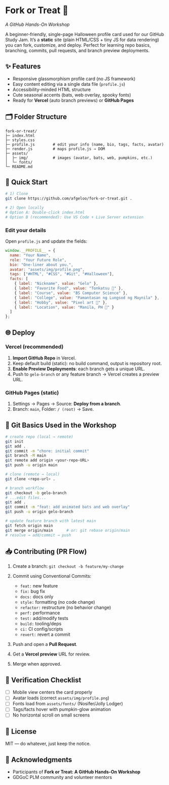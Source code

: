 # Fork or Treat 🎃

*A GitHub Hands-On Workshop*

A beginner-friendly, single-page Halloween profile card used for our GitHub Study Jam. It’s a **static** site (plain HTML/CSS + tiny JS for data rendering) you can fork, customize, and deploy. Perfect for learning repo basics, branching, commits, pull requests, and branch preview deployments.

## ✨ Features

* Responsive glassmorphism profile card (no JS framework)
* Easy content editing via a single data file (`profile.js`)
* Accessibility-minded HTML structure
* Cute seasonal accents (bats, web overlay, spooky fonts)
* Ready for **Vercel** (auto branch previews) or **GitHub Pages**

## 🗂 Folder Structure

```
fork-or-treat/
├─ index.html
├─ styles.css
├─ profile.js        # edit your info (name, bio, tags, facts, avatar)
├─ render.js         # maps profile.js → DOM
├─ assets/
│  ├─ img/           # images (avatar, bats, web, pumpkins, etc.)
│  └─ fonts/         
└─ README.md
```

## 🚀 Quick Start

```bash
# 1) Clone
git clone https://github.com/afgeloo/fork-or-treat.git .

# 2) Open locally
# Option A: Double-click index.html
# Option B (recommended): Use VS Code + Live Server extension
```

### Edit your details

Open `profile.js` and update the fields:

```js
window.__PROFILE__ = {
  name: "Your Name",
  role: "Your Future Role",
  bio: "One-liner about you.",
  avatar: "assets/img/profile.png",
  tags: ["#HTML", "#CSS", "#Git", "#Halloween"],
  facts: [
    { label: "Nickname", value: "Gelo" },
    { label: "Favorite Food", value: "Tonkatsu 🍱" },
    { label: "Course", value: "BS Computer Science" },
    { label: "College", value: "Pamantasan ng Lungsod ng Maynila" },
    { label: "Hobby", value: "Pixel art 🎨" },
    { label: "Location", value: "Manila, PH 📍" }
  ]
};
```

## 🌐 Deploy

### Vercel (recommended)

1. **Import GitHub Repo** in Vercel.
2. Keep default build (static): no build command, output is repository root.
3. **Enable Preview Deployments**: each branch gets a unique URL.
4. Push to `gelo-branch` or any feature branch → Vercel creates a preview URL.

### GitHub Pages (static)

1. Settings → Pages → Source: **Deploy from a branch**.
2. Branch: `main`, Folder: `/ (root)` → Save.

## 🔁 Git Basics Used in the Workshop

```bash
# create repo (local → remote)
git init
git add .
git commit -m "chore: initial commit"
git branch -M main
git remote add origin <your-repo-URL>
git push -u origin main

# clone (remote → local)
git clone <repo-url> .

# branch workflow
git checkout -b gelo-branch
# ...edit files...
git add .
git commit -m "feat: add animated bats and web overlay"
git push -u origin gelo-branch

# update feature branch with latest main
git fetch origin main
git merge origin/main      # or: git rebase origin/main
# resolve → add/commit → push
```

## 📥 Contributing (PR Flow)

1. Create a branch: `git checkout -b feature/my-change`
2. Commit using Conventional Commits:

   * `feat:` new feature
   * `fix:` bug fix
   * `docs:` docs only
   * `style:` formatting (no code change)
   * `refactor:` restructure (no behavior change)
   * `perf:` performance
   * `test:` add/modify tests
   * `build:` tooling/deps
   * `ci:` CI config/scripts
   * `revert:` revert a commit
3. Push and open a **Pull Request**.
4. Get a **Vercel preview** URL for review.
5. Merge when approved.

## 🧪 Verification Checklist

* [ ] Mobile view centers the card properly
* [ ] Avatar loads (correct `assets/img/profile.png`)
* [ ] Fonts load from `assets/fonts/` (Nosifer/Jolly Lodger)
* [ ] Tags/facts hover with pumpkin-glow animation
* [ ] No horizontal scroll on small screens

## 📜 License

MIT — do whatever, just keep the notice.

## 💖 Acknowledgments

* Participants of **Fork or Treat: A GitHub Hands-On Workshop**
* GDGoC PLM community and volunteer mentors
